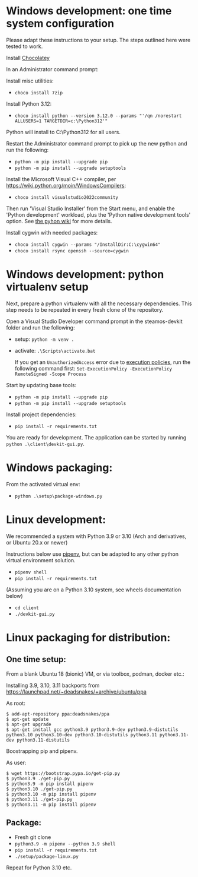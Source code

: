 
# Windows development: one time system configuration

Please adapt these instructions to your setup. The steps outlined here were tested to work.

Install [Chocolatey](https://chocolatey.org)

In an Administrator command prompt:

Install misc utilities:

- `choco install 7zip`

Install Python 3.12:

- `choco install python --version 3.12.0 --params "'/qn /norestart ALLUSERS=1 TARGETDIR=c:\Python312'"`

Python will install to C:\Python312 for all users.

Restart the Administrator command prompt to pick up the new python and run the following:

- `python -m pip install --upgrade pip`
- `python -m pip install --upgrade setuptools`

Install the Microsoft Visual C++ compiler, per https://wiki.python.org/moin/WindowsCompilers:

- `choco install visualstudio2022community`

Then run 'Visual Studio Installer' from the Start menu, and enable the 'Python development' workload, plus the 'Python native development tools' option. See [the pyhon wiki](https://wiki.python.org/moin/WindowsCompilers#Microsoft_Visual_C.2B-.2B-_14.x_with_Visual_Studio_2022_.28x86.2C_x64.2C_ARM.2C_ARM64.29) for more details.

Install cygwin with needed packages:

- `choco install cygwin --params "/InstallDir:C:\cygwin64"`
- `choco install rsync openssh --source=cygwin`

# Windows development: python virtualenv setup

Next, prepare a python virtualenv with all the necessary dependencies. This step needs to be repeated in every fresh clone of the repository.

Open a Visual Studio Developer command prompt in the steamos-devkit folder and run the following:

- setup: `python -m venv .`
- activate: `.\Scripts\activate.bat`

    If you get an `UnauthorizedAccess` error due to [execution policies](https://docs.microsoft.com/en-us/powershell/module/microsoft.powershell.core/about/about_execution_policies), run the following command first: `Set-ExecutionPolicy -ExecutionPolicy RemoteSigned -Scope Process`

Start by updating base tools:

- `python -m pip install --upgrade pip`
- `python -m pip install --upgrade setuptools`

Install project dependencies:

- `pip install -r requirements.txt`

You are ready for development. The application can be started by running `python .\client\devkit-gui.py`.

# Windows packaging:

From the activated virtual env:

- `python .\setup\package-windows.py`

# Linux development:

We recommended a system with Python 3.9 or 3.10 (Arch and derivatives, or Ubuntu 20.x or newer)

Instructions below use [pipenv](https://pipenv.pypa.io/en/latest/), but can be adapted to any other python virtual environment solution.

- `pipenv shell`
- `pip install -r requirements.txt`

(Assuming you are on a Python 3.10 system, see wheels documentation below)

- `cd client`
- `./devkit-gui.py`

# Linux packaging for distribution:

## One time setup:

From a blank Ubuntu 18 (bionic) VM, or via toolbox, podman, docker etc.:

Installing 3.9, 3.10, 3.11 backports from https://launchpad.net/~deadsnakes/+archive/ubuntu/ppa

As root:

```text
$ add-apt-repository ppa:deadsnakes/ppa
$ apt-get update
$ apt-get upgrade
$ apt-get install gcc python3.9 python3.9-dev python3.9-distutils python3.10 python3.10-dev python3.10-distutils python3.11 python3.11-dev python3.11-distutils
```

Boostrapping pip and pipenv.

As user:

```text
$ wget https://bootstrap.pypa.io/get-pip.py
$ python3.9 ./get-pip.py
$ python3.9 -m pip install pipenv
$ python3.10 ./get-pip.py
$ python3.10 -m pip install pipenv
$ python3.11 ./get-pip.py
$ python3.11 -m pip install pipenv
```

## Package:

- Fresh git clone
- `python3.9 -m pipenv --python 3.9 shell`
- `pip install -r requirements.txt`
- `./setup/package-linux.py`

Repeat for Python 3.10 etc.
